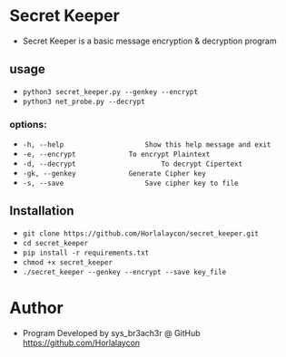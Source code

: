 # Secret Keeper
- Secret Keeper is a basic message encryption & decryption program

## usage
- ```python3 secret_keeper.py --genkey --encrypt```
- ```python3 net_probe.py --decrypt```

### options:
- ```-h, --help            		   Show this help message and exit```
- ```-e, --encrypt			   To encrypt Plaintext```
- ```-d, --decrypt     	       		   To decrypt Cipertext```
- ```-gk, --genkey			   Generate Cipher key```
- ```-s, --save         		   Save cipher key to file```

## Installation
- ```git clone https://github.com/Horlalaycon/secret_keeper.git```
- ```cd secret_keeper```
- ```pip install -r requirements.txt```
- ```chmod +x secret_keeper```
- ```./secret_keeper --genkey --encrypt --save key_file```

# Author
- Program Developed by sys_br3ach3r @ GitHub https://github.com/Horlalaycon
